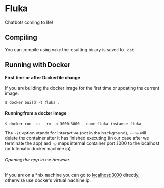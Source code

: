 # Fluka
Chatbots coming to life!

## Compiling

You can compile using `make` the resulting binary is saved to `_dst`

## Running with Docker

#### First time or after Dockerfile change

If you are building the docker image for the first time or updating the current image:

	$ docker build -t fluka .

#### Running from a docker image

	$ docker run -it --rm -p 3000:3000 --name fluka-instance fluka

The `-it` option stands for interactive (not in the background), `--rm` will delete the container
after it has finished executing (in our case after we terminate the app) and `-p` maps internal
container port 3000 to the localhost (or kitematic docker machine ip).

###### Opening the app in the browser

If you are on a \*nix machine you can go to [localhost:3000](http://localhost:3000) directly, otherwise use docker's
virtual machine ip.
